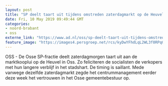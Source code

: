 ```yaml
---
layout: post
title: "SP deelt taart uit tijdens omstreden zaterdagmarkt op de Heuvel in Oss"
date: Fri, 10 May 2019 09:49:44 GMT
categories: 
- noord-brabant 
- oss 
externe_link: "https://www.ad.nl/oss/sp-deelt-taart-uit-tijdens-omstreden-zaterdagmarkt-op-de-heuvel-in-oss~a80a9653/"
feature_image: "https://images4.persgroep.net/rcs/kyDwYFhdLqL2WL3f0RPqGKyO9yM/diocontent/101953436/_fitwidth/400/?appId=21791a8992982cd8da851550a453bd7f&quality=0.7"
---
```


OSS - De Osse SP-fractie deelt zaterdagmorgen taart uit aan de marktkooplui op de Heuvel in Oss. Zo feliciteren de socialisten de verkopers met hun langere verblijf in het stadshart. De timing is saillant. Mede vanwege dezelfde zaterdagmarkt zegde het centrummanagement eerder deze week het vertrouwen in het Osse gemeentebestuur op.
